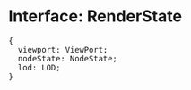 # Interface: RenderState

<pre>
{
  viewport: <Ref to="../enums/viewport">ViewPort</Ref>;
  nodeState: <Ref to="../enums/node-state">NodeState</Ref>;
  lod: <Ref to="../enums/lod">LOD</Ref>;
}
</pre>

<script setup>
import Ref from '../../../../../components/api/Ref.vue';
</script>
